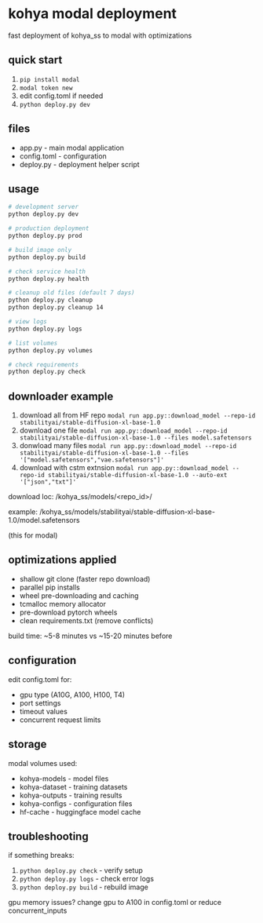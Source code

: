 # kohya modal deployment

fast deployment of kohya_ss to modal with optimizations

## quick start

1. `pip install modal`
2. `modal token new`
3. edit config.toml if needed
4. `python deploy.py dev`

## files

- app.py - main modal application
- config.toml - configuration
- deploy.py - deployment helper script

## usage

```bash
# development server
python deploy.py dev

# production deployment
python deploy.py prod

# build image only
python deploy.py build

# check service health
python deploy.py health

# cleanup old files (default 7 days)
python deploy.py cleanup
python deploy.py cleanup 14

# view logs
python deploy.py logs

# list volumes
python deploy.py volumes

# check requirements
python deploy.py check
```

## downloader example

1. download all from HF repo
   `modal run app.py::download_model --repo-id stabilityai/stable-diffusion-xl-base-1.0
`
2. download one file
   `modal run app.py::download_model --repo-id stabilityai/stable-diffusion-xl-base-1.0 --files model.safetensors
`
3. donwload many files
   `modal run app.py::download_model --repo-id stabilityai/stable-diffusion-xl-base-1.0 --files '["model.safetensors","vae.safetensors"]'
`
4. download with cstm extnsion
   `modal run app.py::download_model --repo-id stabilityai/stable-diffusion-xl-base-1.0 --auto-ext '["json","txt"]'
`

download loc:
/kohya_ss/models/<repo_id>/

example:
/kohya_ss/models/stabilityai/stable-diffusion-xl-base-1.0/model.safetensors

(this for modal)

## optimizations applied

- shallow git clone (faster repo download)
- parallel pip installs 
- wheel pre-downloading and caching
- tcmalloc memory allocator
- pre-download pytorch wheels
- clean requirements.txt (remove conflicts)

build time: ~5-8 minutes vs ~15-20 minutes before

## configuration

edit config.toml for:
- gpu type (A10G, A100, H100, T4)
- port settings
- timeout values
- concurrent request limits

## storage

modal volumes used:
- kohya-models - model files
- kohya-dataset - training datasets
- kohya-outputs - training results
- kohya-configs - configuration files  
- hf-cache - huggingface model cache

## troubleshooting

if something breaks:
1. `python deploy.py check` - verify setup
2. `python deploy.py logs` - check error logs
3. `python deploy.py build` - rebuild image

gpu memory issues? change gpu to A100 in config.toml or reduce concurrent_inputs
